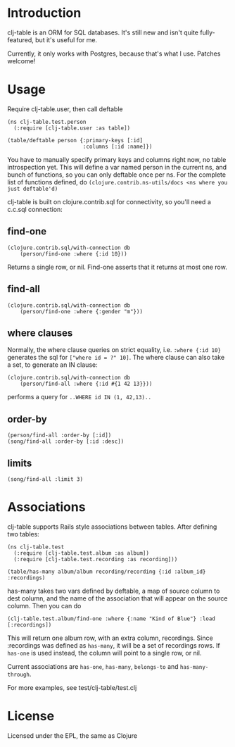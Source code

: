 Introduction
============
clj-table is an ORM for SQL databases. It's still new and isn't quite fully-featured, but it's useful for me. 

Currently, it only works with Postgres, because that's what I use. Patches welcome!

Usage
=====

Require clj-table.user, then call deftable

    (ns clj-table.test.person
      (:require [clj-table.user :as table])
    
    (table/deftable person {:primary-keys [:id]
                            :columns [:id :name]})

You have to manually specify primary keys and columns right now, no table introspection yet. This will define a var named person in the current ns, and bunch of functions, so you can only deftable once per ns. For the complete list of functions defined, do `(clojure.contrib.ns-utils/docs <ns where you just deftable'd)` 

clj-table is built on clojure.contrib.sql for connectivity, so you'll need a c.c.sql connection:

find-one
--------
    (clojure.contrib.sql/with-connection db
        (person/find-one :where {:id 10}))

Returns a single row, or nil. Find-one asserts that it returns at most one row.

find-all
--------
    (clojure.contrib.sql/with-connection db
        (person/find-one :where {:gender "m"}))

where clauses
-------------
Normally, the where clause queries on strict equality, i.e. `:where {:id 10}` generates the sql for `["where id = ?" 10]`. The where clause can also take a set, to generate an IN clause:

    (clojure.contrib.sql/with-connection db
        (person/find-all :where {:id #{1 42 13}}))
 
performs a query for `..WHERE id IN (1, 42,13)..`

order-by
--------
    (person/find-all :order-by [:id])
    (song/find-all :order-by [:id :desc])

limits
------
    (song/find-all :limit 3)

Associations
============
clj-table supports Rails style associations between tables.
After defining two tables:

    (ns clj-table.test
      (:require [clj-table.test.album :as album])
      (:require [clj-table.test.recording :as recording]))

    (table/has-many album/album recording/recording {:id :album_id} :recordings)

has-many takes two vars defined by deftable, a map of source column to dest column, and the name of the association that will appear on the source column. Then you can do

    (clj-table.test.album/find-one :where {:name "Kind of Blue"} :load [:recordings])

This will return one album row, with an extra column, recordings. Since :recordings was defined as `has-many`, it will be a set of recordings rows. If `has-one` is used instead, the column will point to a single row, or nil.

Current associations are `has-one`, `has-many`, `belongs-to` and `has-many-through`.

For more examples, see test/clj-table/test.clj

License
=======
Licensed under the EPL, the same as Clojure